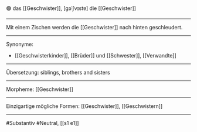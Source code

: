 🟢 das [[Geschwister]], [gəˈʃvɪstɐ]
die [[Geschwister]]


---
Mit einem Zischen werden die [[Geschwister]] nach hinten geschleudert. 


---
Synonyme:
- [[Geschwisterkinder]], [[Brüder]] und [[Schwester]], [[Verwandte]]

---
Übersetzung: siblings, brothers and sisters

---
Morpheme:
[[Geschwister]]

---
Einzigartige mögliche Formen: [[Geschwister]], [[Geschwistern]]

---
#Substantiv #Neutral, [[s1 e1]]